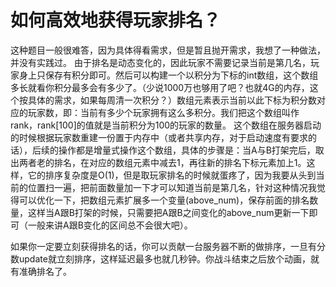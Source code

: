 # 如何高效地获得玩家排名？



这种题目一般很难答，因为具体得看需求，但是暂且抛开需求，我想了一种做法，并没有实践过。
由于排名是动态变化的，因此玩家不需要记录当前是第几名，玩家身上只保存有积分即可。然后可以构建一个以积分为下标的int数组，这个数组多长就看你积分最多会有多少了。（少说1000万也够用了吧？也就4G的内存，这个按具体的需求，如果每周清一次积分？）数组元素表示当前以此下标为积分数对应的玩家数，即：当前有多少个玩家拥有这么多积分。我们把这个数组叫作rank，rank[100]的值就是当前积分为100的玩家的数量。
这个数组在服务器启动的时候根据玩家数重建一份置于内存中（或者共享内存，对于启动速度有要求的话），后续的操作都是增量式操作这个数组，具体的步骤是：当A与B打架完后，取出两者老的排名，在对应的数组元素中减去1，再往新的排名下标元素加上1。这样，它的排序复杂度是O(1)，但是取玩家排名的时候就蛋疼了，因为我要从头到当前的位置扫一遍，把前面数量加一下才可以知道当前是第几名，针对这种情况我觉得可以优化一下，把数组元素扩展多一个变量(above_num)，保存前面的排名数量，这样当A跟B打架的时候，只需要把A跟B之间变化的above_num更新一下即可（一般来讲A跟B变化的区间总不会很大吧）。



如果你一定要立刻获得排名的话，你可以贡献一台服务器不断的做排序，一旦有分数update就立刻排序，这样延迟最多也就几秒钟。你战斗结束之后放个动画，就有准确排名了。